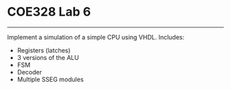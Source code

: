 # COE328 Lab 6

---

Implement a simulation of a simple CPU using VHDL. Includes:

- Registers (latches)  
- 3 versions of the ALU  
- FSM  
- Decoder  
- Multiple SSEG modules
